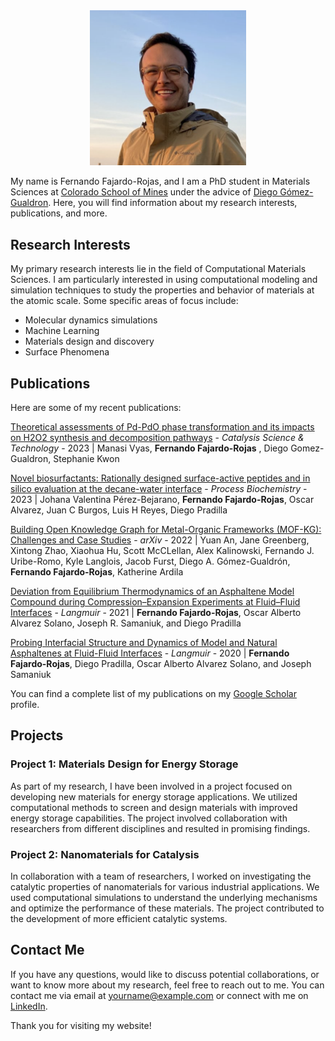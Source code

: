 <div style="text-align: center;">
  <img src="Fernando_Fajardo-Rojas.png" alt="Your Name" width="250">
</div>


My name is Fernando Fajardo-Rojas, and I am a PhD student in Materials Sciences at [Colorado School of Mines](https://www.mines.edu/) under the advice of [Diego Gómez-Gualdron](https://chemeng.mines.edu/project/gomez-gualdron-diego/). Here, you will find information about my research interests, publications, and more.

## Research Interests

My primary research interests lie in the field of Computational Materials Sciences. I am particularly interested in using computational modeling and simulation techniques to study the properties and behavior of materials at the atomic scale. Some specific areas of focus include:

- Molecular dynamics simulations
- Machine Learning
- Materials design and discovery
- Surface Phenomena

## Publications

Here are some of my recent publications:

[Theoretical assessments of Pd-PdO phase transformation and its impacts on H2O2 synthesis and decomposition pathways](https://pubs.rsc.org/en/Content/ArticleLanding/2023/CY/D3CY00404J) - _Catalysis Science & Technology_ - 2023 | Manasi Vyas, **Fernando Fajardo-Rojas** , Diego Gomez-Gualdron, Stephanie Kwon

[Novel biosurfactants: Rationally designed surface-active peptides and in silico evaluation at the decane-water interface](https://www.sciencedirect.com/science/article/pii/S1359511322004251) - _Process Biochemistry_ - 2023 | Johana Valentina Pérez-Bejarano, **Fernando Fajardo-Rojas**, Oscar Alvarez, Juan C Burgos, Luis H Reyes, Diego Pradilla

[Building Open Knowledge Graph for Metal-Organic Frameworks (MOF-KG): Challenges and Case Studies](https://arxiv.org/abs/2207.04502) - _arXiv_ - 2022 | Yuan An, Jane Greenberg, Xintong Zhao, Xiaohua Hu, Scott McCLellan, Alex Kalinowski, Fernando J. Uribe-Romo, Kyle Langlois, Jacob Furst, Diego A. Gómez-Gualdrón, **Fernando Fajardo-Rojas**, Katherine Ardila

[Deviation from Equilibrium Thermodynamics of an Asphaltene Model Compound during Compression–Expansion Experiments at Fluid–Fluid Interfaces](https://pubs.acs.org/doi/full/10.1021/acs.langmuir.0c03151) - _Langmuir_ - 2021 | **Fernando Fajardo-Rojas**, Oscar Alberto Alvarez Solano, Joseph R. Samaniuk, and Diego Pradilla

[Probing Interfacial Structure and Dynamics of Model and Natural Asphaltenes at Fluid-Fluid Interfaces](https://pubs.acs.org/doi/full/10.1021/acs.langmuir.0c01320) - _Langmuir_ - 2020 | **Fernando Fajardo-Rojas**, Diego Pradilla, Oscar Alberto Alvarez Solano, and Joseph Samaniuk

You can find a complete list of my publications on my [Google Scholar](https://scholar.google.com) profile.

## Projects

### Project 1: Materials Design for Energy Storage

As part of my research, I have been involved in a project focused on developing new materials for energy storage applications. We utilized computational methods to screen and design materials with improved energy storage capabilities. The project involved collaboration with researchers from different disciplines and resulted in promising findings.

### Project 2: Nanomaterials for Catalysis

In collaboration with a team of researchers, I worked on investigating the catalytic properties of nanomaterials for various industrial applications. We used computational simulations to understand the underlying mechanisms and optimize the performance of these materials. The project contributed to the development of more efficient catalytic systems.

## Contact Me

If you have any questions, would like to discuss potential collaborations, or want to know more about my research, feel free to reach out to me. You can contact me via email at [yourname@example.com](mailto:yourname@example.com) or connect with me on [LinkedIn](https://www.linkedin.com/in/yourname).

Thank you for visiting my website!

